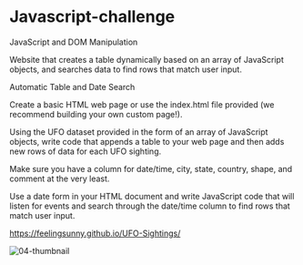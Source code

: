 # Javascript-challenge
JavaScript and DOM Manipulation

Website that creates a table dynamically based on an array of JavaScript objects, and searches data to find rows that match user input.

Automatic Table and Date Search

Create a basic HTML web page or use the index.html file provided (we recommend building your own custom page!).

Using the UFO dataset provided in the form of an array of JavaScript objects, write code that appends a table to your web page and then adds new rows of data for each UFO sighting.

Make sure you have a column for date/time, city, state, country, shape, and comment at the very least.


Use a date form in your HTML document and write JavaScript code that will listen for events and search through the date/time column to find rows that match user input.


https://feelingsunny.github.io/UFO-Sightings/

![04-thumbnail](https://user-images.githubusercontent.com/49255104/71564283-ec21fa00-2a63-11ea-91dd-424bd91cbc82.png)

